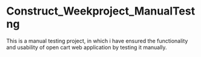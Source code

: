 # Construct_Weekproject_ManualTestng
This is a manual testing project, in which i have ensured the functionality and usability of open cart web application by testing it manually.
